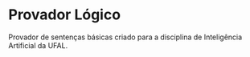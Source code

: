 # Provador Lógico

Provador de sentenças básicas criado para a disciplina de Inteligência Artificial da UFAL.
